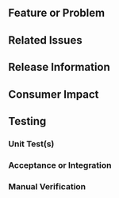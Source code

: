 ## Feature or Problem
<!---
Briefly describe the reason for this pull request: the feature being added or problem being solved.
--->

## Related Issues
<!--- 
Link to any issues or correlated pull requests that are related to this PR. For example, if this PR fixes an issue, link to that issue here.
--->

## Release Information
<!---
Clearly state the target release for this code. If there isn't a specific target version, you can state the `next` release, etc. 
--->

## Consumer Impact
<!---
Indicate the impact, if any, this change will have on other consumers, dependencies, or dependents. In other words, the "blast radius" of the impact of this change and what steps related projects may need to take in response to this.
--->

## Testing
<!---
Declare the testing information for this pull request
--->

### Unit Test(s)
<!---
Indicate if unit tests were added or modified, and if so, which ones 
--->

### Acceptance or Integration
<!---
Indicate any changes or additions to the acceptance or integration test suite 
--->

### Manual Verification
<!---
Mandatory. Indicate the steps that you took to verify that this pull request works 
--->
